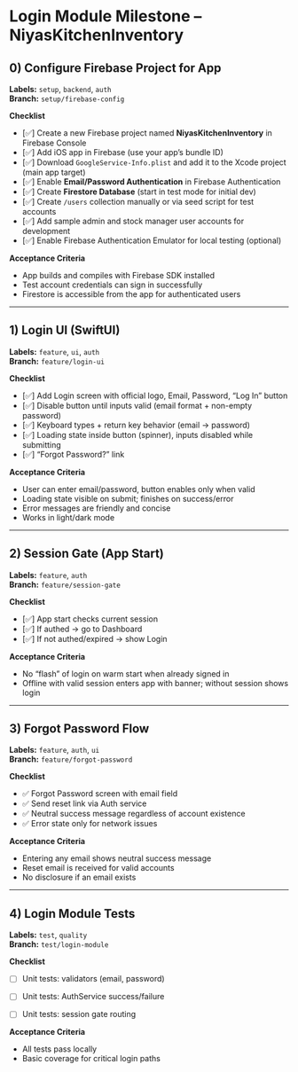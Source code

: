 
# Login Module Milestone – NiyasKitchenInventory

## 0) Configure Firebase Project for App
**Labels:** `setup`, `backend`, `auth`  
**Branch:** `setup/firebase-config`

**Checklist**
- [✅] Create a new Firebase project named **NiyasKitchenInventory** in Firebase Console  
- [✅] Add iOS app in Firebase (use your app’s bundle ID)  
- [✅] Download `GoogleService-Info.plist` and add it to the Xcode project (main app target)  
- [✅] Enable **Email/Password Authentication** in Firebase Authentication  
- [✅] Create **Firestore Database** (start in test mode for initial dev)  
- [✅] Create `/users` collection manually or via seed script for test accounts  
- [✅] Add sample admin and stock manager user accounts for development  
- [✅] Enable Firebase Authentication Emulator for local testing (optional)  

**Acceptance Criteria**
- App builds and compiles with Firebase SDK installed  
- Test account credentials can sign in successfully  
- Firestore is accessible from the app for authenticated users  

---

## 1) Login UI (SwiftUI)
**Labels:** `feature`, `ui`, `auth`  
**Branch:** `feature/login-ui`

**Checklist**
- [✅] Add Login screen with official logo, Email, Password, “Log In” button  
- [✅] Disable button until inputs valid (email format + non-empty password)  
- [✅] Keyboard types + return key behavior (email → password)  
- [✅] Loading state inside button (spinner), inputs disabled while submitting  
- [✅] “Forgot Password?” link  
  

**Acceptance Criteria**
- User can enter email/password, button enables only when valid  
- Loading state visible on submit; finishes on success/error  
- Error messages are friendly and concise  
- Works in light/dark mode  

---

## 2) Session Gate (App Start)
**Labels:** `feature`, `auth`  
**Branch:** `feature/session-gate`

**Checklist**
- [✅] App start checks current session  
- [✅] If authed → go to Dashboard  
- [✅] If not authed/expired → show Login  
  

**Acceptance Criteria**
- No “flash” of login on warm start when already signed in  
- Offline with valid session enters app with banner; without session shows login  
---

## 3) Forgot Password Flow
**Labels:** `feature`, `auth`, `ui`  
**Branch:** `feature/forgot-password`

**Checklist**
- ✅ Forgot Password screen with email field  
- ✅ Send reset link via Auth service  
- ✅ Neutral success message regardless of account existence  
- ✅ Error state only for network issues  

**Acceptance Criteria**
- Entering any email shows neutral success message  
- Reset email is received for valid accounts  
- No disclosure if an email exists  

---

## 4) Login Module Tests
**Labels:** `test`, `quality`  
**Branch:** `test/login-module`

**Checklist**
- [ ] Unit tests: validators (email, password)  
- [ ] Unit tests: AuthService success/failure  
- [ ] Unit tests: session gate routing  
 

**Acceptance Criteria**
- All tests pass locally  
- Basic coverage for critical login paths  
